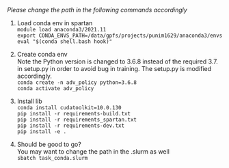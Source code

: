 *Please change the path in the following commands accordingly*

1. Load conda env in spartan<br /> 
`module load anaconda3/2021.11`\
`export CONDA_ENVS_PATH=/data/gpfs/projects/punim1629/anaconda3/envs`\
`eval "$(conda shell.bash hook)"`

2. Create conda env<br />
Note the Python version is changed to 3.6.8 instead of the required 3.7. in setup.py in order to avoid bug in training. The setup.py is modified accordingly.\
`conda create -n adv_policy python=3.6.8`\
`conda activate adv_policy`

3. Install lib<br /> 
`conda install cudatoolkit=10.0.130`\
`pip install -r requirements-build.txt`\
`pip install -r requirements_spartan.txt`\
`pip install -r requirements-dev.txt`\
`pip install -e .`

4. Should be good to go?<br />
You may want to change the path in the .slurm as well\
`sbatch task_conda.slurm`



